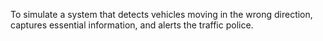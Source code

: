 To simulate a system that detects vehicles moving in the wrong direction, captures essential information, and alerts the traffic police.
